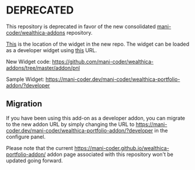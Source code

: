 # DEPRECATED

This repository is deprecated in favor of the new consolidated [mani-coder/wealthica-addons](https://github.com/mani-coder/wealthica-addons) repository.

[This](https://github.com/mani-coder/wealthica-addons/tree/master/addon/pnl) is the location of the widget in the new repo. The widget can be loaded as a developer widget using [this](https://mani-coder.dev/mani-coder/wealthica-portfolio-addon/?developer) URL.

New Widget code: https://github.com/mani-coder/wealthica-addons/tree/master/addon/pnl

Sample Widget: https://mani-coder.dev/mani-coder/wealthica-portfolio-addon/?developer

## Migration

If you have been using this add-on as a developer addon, you can migrate to the new addon URL by simply changing the URL to https://mani-coder.dev/mani-coder/wealthica-portfolio-addon/?developer in the configure panel.

Please note that the current https://mani-coder.github.io/wealthica-portfolio-addon/ addon page associated with this repository won't be updated going forward.
